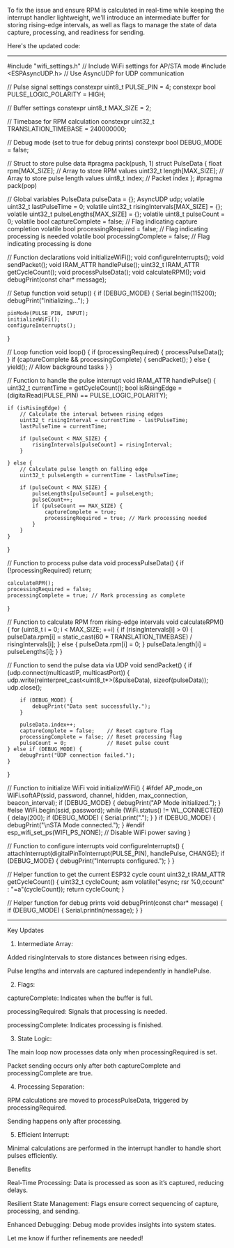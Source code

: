 To fix the issue and ensure RPM is calculated in real-time while keeping the interrupt handler lightweight, we'll introduce an intermediate buffer for storing rising-edge intervals, as well as flags to manage the state of data capture, processing, and readiness for sending.

Here's the updated code:


---

#include "wifi_settings.h" // Include WiFi settings for AP/STA mode
#include <ESPAsyncUDP.h>  // Use AsyncUDP for UDP communication

// Pulse signal settings
constexpr uint8_t PULSE_PIN = 4;
constexpr bool PULSE_LOGIC_POLARITY = HIGH;

// Buffer settings
constexpr uint8_t MAX_SIZE = 2;

// Timebase for RPM calculation
constexpr uint32_t TRANSLATION_TIMEBASE = 240000000;

// Debug mode (set to true for debug prints)
constexpr bool DEBUG_MODE = false;

// Struct to store pulse data
#pragma pack(push, 1)
struct PulseData {
    float rpm[MAX_SIZE];         // Array to store RPM values
    uint32_t length[MAX_SIZE];   // Array to store pulse length values
    uint8_t index;               // Packet index
};
#pragma pack(pop)

// Global variables
PulseData pulseData = {};
AsyncUDP udp;
volatile uint32_t lastPulseTime = 0;
volatile uint32_t risingIntervals[MAX_SIZE] = {};
volatile uint32_t pulseLengths[MAX_SIZE] = {};
volatile uint8_t pulseCount = 0;
volatile bool captureComplete = false;    // Flag indicating capture completion
volatile bool processingRequired = false; // Flag indicating processing is needed
volatile bool processingComplete = false; // Flag indicating processing is done

// Function declarations
void initializeWiFi();
void configureInterrupts();
void sendPacket();
void IRAM_ATTR handlePulse();
uint32_t IRAM_ATTR getCycleCount();
void processPulseData();
void calculateRPM();
void debugPrint(const char* message);

// Setup function
void setup() {
    if (DEBUG_MODE) {
        Serial.begin(115200);
        debugPrint("Initializing...");
    }

    pinMode(PULSE_PIN, INPUT);
    initializeWiFi();
    configureInterrupts();
}

// Loop function
void loop() {
    if (processingRequired) {
        processPulseData();
    }
    if (captureComplete && processingComplete) {
        sendPacket();
    } else {
        yield(); // Allow background tasks
    }
}

// Function to handle the pulse interrupt
void IRAM_ATTR handlePulse() {
    uint32_t currentTime = getCycleCount();
    bool isRisingEdge = (digitalRead(PULSE_PIN) == PULSE_LOGIC_POLARITY);

    if (isRisingEdge) {
        // Calculate the interval between rising edges
        uint32_t risingInterval = currentTime - lastPulseTime;
        lastPulseTime = currentTime;

        if (pulseCount < MAX_SIZE) {
            risingIntervals[pulseCount] = risingInterval;
        }

    } else {
        // Calculate pulse length on falling edge
        uint32_t pulseLength = currentTime - lastPulseTime;

        if (pulseCount < MAX_SIZE) {
            pulseLengths[pulseCount] = pulseLength;
            pulseCount++;
            if (pulseCount == MAX_SIZE) {
                captureComplete = true;
                processingRequired = true; // Mark processing needed
            }
        }
    }
}

// Function to process pulse data
void processPulseData() {
    if (!processingRequired) return;

    calculateRPM();
    processingRequired = false;
    processingComplete = true; // Mark processing as complete
}

// Function to calculate RPM from rising-edge intervals
void calculateRPM() {
    for (uint8_t i = 0; i < MAX_SIZE; ++i) {
        if (risingIntervals[i] > 0) {
            pulseData.rpm[i] = static_cast<float>(60 * TRANSLATION_TIMEBASE) / risingIntervals[i];
        } else {
            pulseData.rpm[i] = 0;
        }
        pulseData.length[i] = pulseLengths[i];
    }
}

// Function to send the pulse data via UDP
void sendPacket() {
    if (udp.connect(multicastIP, multicastPort)) {
        udp.write(reinterpret_cast<uint8_t*>(&pulseData), sizeof(pulseData));
        udp.close();

        if (DEBUG_MODE) {
            debugPrint("Data sent successfully.");
        }

        pulseData.index++;
        captureComplete = false;    // Reset capture flag
        processingComplete = false; // Reset processing flag
        pulseCount = 0;             // Reset pulse count
    } else if (DEBUG_MODE) {
        debugPrint("UDP connection failed.");
    }
}

// Function to initialize WiFi
void initializeWiFi() {
#ifdef AP_mode_on
    WiFi.softAP(ssid, password, channel, hidden, max_connection, beacon_interval);
    if (DEBUG_MODE) {
        debugPrint("AP Mode initialized.");
    }
#else
    WiFi.begin(ssid, password);
    while (WiFi.status() != WL_CONNECTED) {
        delay(200);
        if (DEBUG_MODE) {
            Serial.print(".");
        }
    }
    if (DEBUG_MODE) {
        debugPrint("\nSTA Mode connected.");
    }
#endif
    esp_wifi_set_ps(WIFI_PS_NONE); // Disable WiFi power saving
}

// Function to configure interrupts
void configureInterrupts() {
    attachInterrupt(digitalPinToInterrupt(PULSE_PIN), handlePulse, CHANGE);
    if (DEBUG_MODE) {
        debugPrint("Interrupts configured.");
    }
}

// Helper function to get the current ESP32 cycle count
uint32_t IRAM_ATTR getCycleCount() {
    uint32_t cycleCount;
    asm volatile("esync; rsr %0,ccount" : "=a"(cycleCount));
    return cycleCount;
}

// Helper function for debug prints
void debugPrint(const char* message) {
    if (DEBUG_MODE) {
        Serial.println(message);
    }
}


---

Key Updates

1. Intermediate Array:

Added risingIntervals to store distances between rising edges.

Pulse lengths and intervals are captured independently in handlePulse.



2. Flags:

captureComplete: Indicates when the buffer is full.

processingRequired: Signals that processing is needed.

processingComplete: Indicates processing is finished.



3. State Logic:

The main loop now processes data only when processingRequired is set.

Packet sending occurs only after both captureComplete and processingComplete are true.



4. Processing Separation:

RPM calculations are moved to processPulseData, triggered by processingRequired.

Sending happens only after processing.



5. Efficient Interrupt:

Minimal calculations are performed in the interrupt handler to handle short pulses efficiently.




Benefits

Real-Time Processing: Data is processed as soon as it’s captured, reducing delays.

Resilient State Management: Flags ensure correct sequencing of capture, processing, and sending.

Enhanced Debugging: Debug mode provides insights into system states.


Let me know if further refinements are needed!

